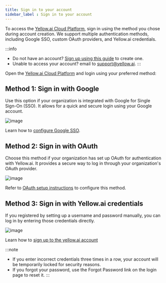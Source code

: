 ```yaml
---
title: Sign in to your account
sidebar_label : Sign in to your account
---
```


To access the [Yellow.ai Cloud Platform](https://cloud.yellow.ai), sign in using the method you chose during account creation. We support multiple authentication methods, including Google SSO, custom OAuth providers, and Yellow.ai credentials.

:::info
* Do not have an account? [Sign up using this guide](https://docs.yellow.ai/docs/platform_concepts/Getting%20Started/account-setup) to create one.
* Unable to access your account? email to support@yellow.ai.
:::

Open the [Yellow.ai Cloud Platform](https://cloud.yellow.ai) and login using your preferred method:

## Method 1: Sign in with Google

  Use this option if your organization is integrated with Google for Single Sign-On (SSO). It allows for a quick and secure login using your Google account.
  
  ![image](https://imgur.com/fHbiGIn.png)

  Learn how to [configure Google SSO](https://docs.yellow.ai/docs/platform_concepts/Getting%20Started/security-auth/oauth).


## Method 2: Sign in with OAuth
  Choose this method if your organization has set up OAuth for authentication with Yellow.ai. It provides a secure way to log in through your organization's OAuth provider.
  
  ![image](https://imgur.com/k5Oj3bj.png)

Refer to [OAuth setup instructions](https://docs.yellow.ai/docs/platform_concepts/Getting%20Started/security-auth/ymauth) to configure this method.

## Method 3: Sign in with Yellow.ai credentials

  If you registered by setting up a username and password manually, you can log in by entering those credentials directly.
  
   ![image](https://imgur.com/2JzJm9v.png)

Learn how to [sign up to the yellow.ai account](https://docs.yellow.ai/docs/platform_concepts/Getting%20Started/account-setup)

:::note
* If you enter incorrect credentials three times in a row, your account will be temporarily locked for security reasons.
* If you forgot your password, use the Forgot Password link on the login page to reset it.
::: 